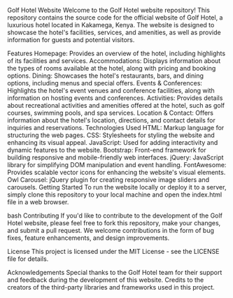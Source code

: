 Golf Hotel Website
Welcome to the Golf Hotel website repository! This repository contains the source code for the official website of Golf Hotel, a luxurious hotel located in Kakamega, Kenya. The website is designed to showcase the hotel's facilities, services, and amenities, as well as provide information for guests and potential visitors.

Features
Homepage: Provides an overview of the hotel, including highlights of its facilities and services.
Accommodations: Displays information about the types of rooms available at the hotel, along with pricing and booking options.
Dining: Showcases the hotel's restaurants, bars, and dining options, including menus and special offers.
Events & Conferences: Highlights the hotel's event venues and conference facilities, along with information on hosting events and conferences.
Activities: Provides details about recreational activities and amenities offered at the hotel, such as golf courses, swimming pools, and spa services.
Location & Contact: Offers information about the hotel's location, directions, and contact details for inquiries and reservations.
Technologies Used
HTML: Markup language for structuring the web pages.
CSS: Stylesheets for styling the website and enhancing its visual appeal.
JavaScript: Used for adding interactivity and dynamic features to the website.
Bootstrap: Front-end framework for building responsive and mobile-friendly web interfaces.
jQuery: JavaScript library for simplifying DOM manipulation and event handling.
FontAwesome: Provides scalable vector icons for enhancing the website's visual elements.
Owl Carousel: jQuery plugin for creating responsive image sliders and carousels.
Getting Started
To run the website locally or deploy it to a server, simply clone this repository to your local machine and open the index.html file in a web browser.

bash
Contributing
If you'd like to contribute to the development of the Golf Hotel website, please feel free to fork this repository, make your changes, and submit a pull request. We welcome contributions in the form of bug fixes, feature enhancements, and design improvements.

License
This project is licensed under the MIT License - see the LICENSE file for details.

Acknowledgements
Special thanks to the Golf Hotel team for their support and feedback during the development of this website.
Credits to the creators of the third-party libraries and frameworks used in this project.

